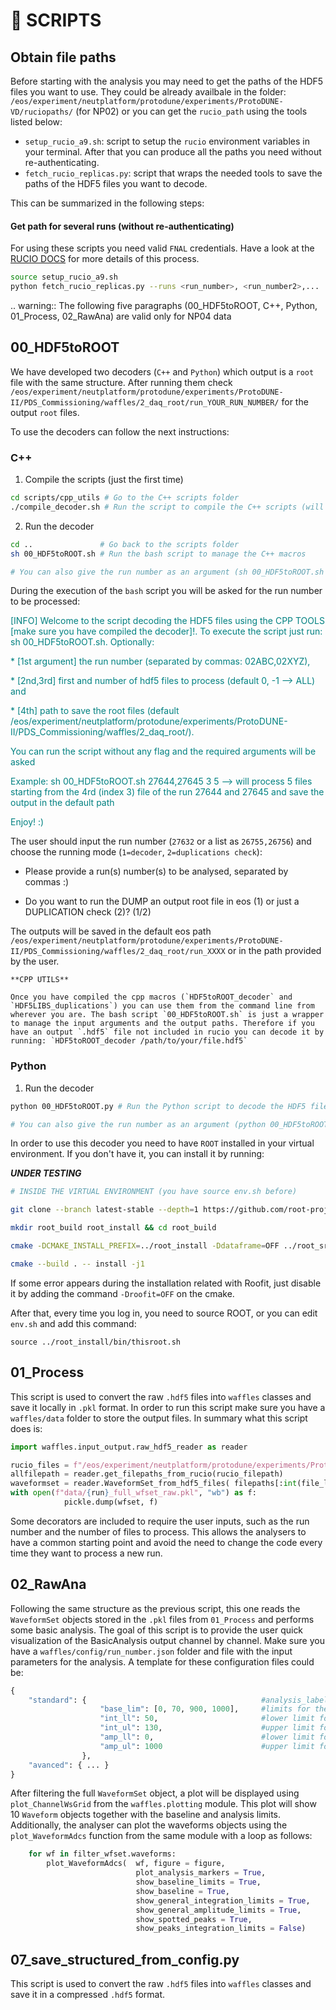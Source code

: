# 🤖 **SCRIPTS** 

<!-- Missing to add expected outputs -->

## Obtain file paths

Before starting with the analysis you may need to get the paths of the HDF5 files you want to use. 
They could be already availbale in the folder: ``/eos/experiment/neutplatform/protodune/experiments/ProtoDUNE-VD/ruciopaths/`` (for NP02) or you can get the `rucio_path` using the tools listed below:
* `setup_rucio_a9.sh`: script to setup the `rucio` environment variables in your terminal. After that you can produce all the paths you need without re-authenticating.
* `fetch_rucio_replicas.py`: script that wraps the needed tools to save the paths of the HDF5 files you want to decode.

This can be summarized in the following steps:

#### Get path for several runs (without re-authenticating)
For using these scripts you need valid `FNAL` credentials. Have a look at the [RUCIO DOCS](https://github.com/DUNE/data-mgmt-ops/wiki/Using-Rucio-to-find-Protodune-files-at-CERN/) for more details of this process.

```bash
source setup_rucio_a9.sh
python fetch_rucio_replicas.py --runs <run_number>, <run_number2>,...
```

.. warning::
    The following five paragraphs (00_HDF5toROOT, C++, Python, 01_Process, 02_RawAna) are valid only for NP04 data 

## 00_HDF5toROOT

We have developed two decoders (`C++` and `Python`) which output is a `root` file with the same structure. After running them check `/eos/experiment/neutplatform/protodune/experiments/ProtoDUNE-II/PDS_Commissioning/waffles/2_daq_root/run_YOUR_RUN_NUMBER/` for the output `root` files.

To use the decoders can follow the next instructions:

### **C++**

1. Compile the scripts (just the first time)

```bash
cd scripts/cpp_utils # Go to the C++ scripts folder
./compile_decoder.sh # Run the script to compile the C++ scripts (will clone the HDF5 library and compile it together with the decoder)
```

2. Run the decoder

```bash
cd ..               # Go back to the scripts folder
sh 00_HDF5toROOT.sh # Run the bash script to manage the C++ macros

# You can also give the run number as an argument (sh 00_HDF5toROOT.sh 27632)
```

During the execution of the `bash` script you will be asked for the run number to be processed:

<p style="color: teal;">[INFO] Welcome to the script decoding the HDF5 files using the CPP TOOLS [make sure you have compiled the decoder]!. To execute the script just run: sh 00_HDF5toROOT.sh. Optionally: </p>
<p style="color: teal;">* [1st argument] the run number (separated by commas: 02ABC,02XYZ), </p>
<p style="color: teal;">* [2nd,3rd] first and number of hdf5 files to process (default 0, -1 --> ALL) and </p>
<p style="color: teal;">* [4th] path to save the root files (default /eos/experiment/neutplatform/protodune/experiments/ProtoDUNE-II/PDS_Commissioning/waffles/2_daq_root/). </p>
<p style="color: teal;">You can run the script without any flag and the required arguments will be asked </p>
<p style="color: teal;">Example: sh 00_HDF5toROOT.sh 27644,27645 3 5 --> will process 5 files starting from the 4rd (index 3) file of the run 27644 and 27645 and save the output in the default path </p>
<p style="color: teal;">Enjoy! :)</p>

The user should input the run number (`27632` or a list as `26755,26756`) and choose the running mode (`1=decoder`, `2=duplications check`):

* <p>Please provide a run(s) number(s) to be analysed, separated by commas :)</p> 

* <p>Do you want to run the DUMP an output root file in eos (1) or just a DUPLICATION check (2)? (1/2)</p>

The outputs will be saved in the default eos path `/eos/experiment/neutplatform/protodune/experiments/ProtoDUNE-II/PDS_Commissioning/waffles/2_daq_root/run_XXXX` or in the path provided by the user.

```{tip} 
**CPP UTILS**

Once you have compiled the cpp macros (`HDF5toROOT_decoder` and `HDF5LIBS_duplications`) you can use them from the command line from wherever you are. The bash script `00_HDF5toROOT.sh` is just a wrapper to manage the input arguments and the output paths. Therefore if you have an output `.hdf5` file not included in rucio you can decode it by running: `HDF5toROOT_decoder /path/to/your/file.hdf5`

```


### **Python**

1. Run the decoder

```bash
python 00_HDF5toROOT.py # Run the Python script to decode the HDF5 files

# You can also give the run number as an argument (python 00_HDF5toROOT.py --runs 27632)
```

In order to use this decoder you need to have `ROOT` installed in your virtual environment. If you don't have it, you can install it by running:

**_UNDER TESTING_**

```bash
# INSIDE THE VIRTUAL ENVIRONMENT (you have source env.sh before)

git clone --branch latest-stable --depth=1 https://github.com/root-project/root.git root_src

mkdir root_build root_install && cd root_build

cmake -DCMAKE_INSTALL_PREFIX=../root_install -Ddataframe=OFF ../root_src

cmake --build . -- install -j1
```

If some error appears during the installation related with Roofit, just disable it by adding the command ``-Droofit=OFF`` on the cmake.

After that, every time you log in, you need to source ROOT, or you can edit ``env.sh`` and add this command:

``source ../root_install/bin/thisroot.sh``


## 01_Process

This script is used to convert the raw `.hdf5` files into `waffles` classes and save it locally in `.pkl` format. In order to run this script make sure you have a `waffles/data` folder to store the output files. In summary what this script does is:
```python
import waffles.input_output.raw_hdf5_reader as reader

rucio_files = f"/eos/experiment/neutplatform/protodune/experiments/ProtoDUNE-II/PDS_Commissioning/waffles/1_rucio_paths/028602.txt"
allfilepath = reader.get_filepaths_from_rucio(rucio_filepath)
waveformset = reader.WaveformSet_from_hdf5_files( filepaths[:int(file_lim)], read_full_streaming_data = False)
with open(f"data/{run}_full_wfset_raw.pkl", "wb") as f:
            pickle.dump(wfset, f)
```
Some decorators are included to require the user inputs, such as the run number and the number of files to process. This allows the analysers to have a common starting point and avoid the need to change the code every time they want to process a new run.

## 02_RawAna

Following the same structure as the previous script, this one reads the `WaveformSet` objects stored in the `.pkl` files from `01_Process` and performs some basic analysis. The goal of this script is to provide the user quick visualization of the BasicAnalysis output channel by channel. Make sure you have a `waffles/config/run_number.json` folder and file with the input parameters for the analysis. A template for these configuration files could be:

```python
{
    "standard": {                                       #analysis_label
                    "base_lim": [0, 70, 900, 1000],     #limits for the baseline computation
                    "int_ll": 50,                       #lower limit for the integral computation
                    "int_ul": 130,                      #upper limit for the integral computation
                    "amp_ll": 0,                        #lower limit for the amplitude computation
                    "amp_ul": 1000                      #upper limit for the amplitude computation
                },
    "avanced": { ... }
}

```

After filtering the full `WaveformSet` object, a plot will be displayed using `plot_ChannelWsGrid` from the `waffles.plotting` module. This plot will show 10 `Waveform` objects together with the baseline and analysis limits. Additionally, the analyser can plot the waveforms objects using the `plot_WaveformAdcs` function from the same module with a loop as follows:
```python
    for wf in filter_wfset.waveforms:
        plot_WaveformAdcs(  wf, figure = figure,
                            plot_analysis_markers = True,
                            show_baseline_limits = True, 
                            show_baseline = True,
                            show_general_integration_limits = True,
                            show_general_amplitude_limits = True,
                            show_spotted_peaks = True,
                            show_peaks_integration_limits = False)
```
## 07_save_structured_from_config.py
This script is used to convert the raw `.hdf5` files into `waffles` classes and save it in a compressed `.hdf5` format.
